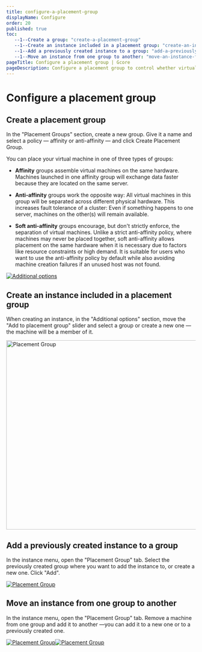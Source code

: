 ```yaml
---
title: configure-a-placement-group
displayName: Configure
order: 20
published: true
toc:
   --1--Create a group: "create-a-placement-group"
   --1--Create an instance included in a placement group: "create-an-instance-included-in-a-placement-group"
   --1--Add a previously created instance to a group: "add-a-previously-created-instance-to-a-group"
   --1--Move an instance from one group to another: "move-an-instance-from-one-group-to-another"
pageTitle: Configure a placement group | Gcore
pageDescription: Configure a placement group to control whether virtual machines share a physical server or they are deployed on different ones.
---
```

# Configure a placement group

## Create a placement group

In the "Placement Groups" section, create a new group. Give it a name and select a policy — affinity or anti-affinity — and click Create Placement Group.

<expandable-element title="Types of placement groups">

You can place your virtual machine in one of three types of groups:

- **Affinity** groups assemble virtual machines on the same hardware. Machines launched in one affinity group will exchange data faster because they are located on the same server.

- **Anti-affinity** groups work the opposite way: All virtual machines in this group will be separated across different physical hardware. This increases fault tolerance of a cluster: Even if something happens to one server, machines on the other(s) will remain available.

- **Soft anti-affinity** groups encourage, but don't strictly enforce, the separation of virtual machines. Unlike a strict anti-affinity policy, where machines may never be placed together, soft anti-affinity allows placement on the same hardware when it is necessary due to factors like resource constraints or high demand. It is suitable for users who want to use the anti-affinity policy by default while also avoiding machine creation failures if an unused host was not found.

</expandable-element>

[<img src="https://assets.gcore.pro/docs/cloud/virtual-instances/placement-groups/configure-a-placement-group/image-6.png" alt="Additional options">](https://assets.gcore.pro/docs/cloud/virtual-instances/placement-groups/configure-a-placement-group/image-6.png)

## Create an instance included in a placement group

When creating an instance, in the "Additional options" section, move the "Add to placement group" slider and select a group or create a new one — the machine will be a member of it.

[<img src="https://assets.gcore.pro/docs/cloud/virtual-instances/placement-groups/configure-a-placement-group/image-8.png" alt="Placement Group" width="509" height="502">](https://assets.gcore.pro/docs/cloud/virtual-instances/placement-groups/configure-a-placement-group/image-8.png)

## Add a previously created instance to a group

In the instance menu, open the "Placement Group" tab. Select the previously created group where you want to add the instance to, or create a new one. Click "Add".

[<img src="https://assets.gcore.pro/docs/cloud/virtual-instances/placement-groups/configure-a-placement-group/image-9.png" alt="Placement Group">](https://assets.gcore.pro/docs/cloud/virtual-instances/placement-groups/configure-a-placement-group/image-9.png)

## Move an instance from one group to another

In the instance menu, open the "Placement Group" tab. Remove a machine from one group and add it to another —you can add it to a new one or to a previously created one.

[<img src="https://assets.gcore.pro/docs/cloud/virtual-instances/placement-groups/configure-a-placement-group/image-10.png" alt="Placement Group">](https://assets.gcore.pro/docs/cloud/virtual-instances/placement-groups/configure-a-placement-group/image-10.png)[<img src="https://assets.gcore.pro/docs/cloud/virtual-instances/placement-groups/configure-a-placement-group/image-11.png" alt="Placement Group">](https://assets.gcore.pro/docs/cloud/virtual-instances/placement-groups/configure-a-placement-group/image-11.png)